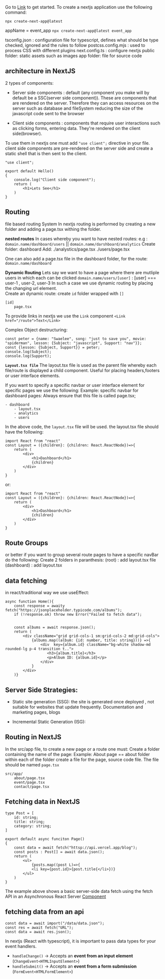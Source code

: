 Go to [Link](https://nextjs.org/docs/app/getting-started/installation) to get started.
To create a nextjs application use the following command:
```
npx create-next-app@latest 
```

appName = event_app
``npx create-next-app@latest event_app``


tsconfig.json : configuration file for typescript, defines what should be type checked, ignored and the rules to follow
postcss.config.mjs : used to process CSS with different plugins
next.config.ts : configure nextjs
public folder: static assets such as images 
app folder: file for source code 


## architecture in NextJS
2 types of components:
- Server side components : default (any component you make will by default be a SSC(server side component)).  These are components that are rendered on the server. Therefore they can access resources on the server such as database and fileSystem reducing the size of the javascript code sent to the browser 

- Client side components : components that require user interactions such as clicking forms, entering data. They're rendered on the client side(browser).    

To use them in nextjs one must add ``"use client";`` directive in your file. client side components are pre-rendered on the server side and create a static shell that is then sent to the client. 

```
"use client";

export default Hello()
{
    console.log("Client side component");
    return (
        <h1>Lets See</h1>
    )
}
```


## Routing
file based routing System
In nextjs routing is performed by creating a new folder and adding a page.tsx withing the folder. 

**nested routes**
In cases whereby you want to have nested routes: 
e.g :      ``domain.name/dashboard/users``  ||   ``domain.name/darshboard/analytics``
Create folder: 
dashboard
Add: 
./analystics/page.tsx
./users/page.tsx

One can also add a page.tsx file in the dashboard folder, for the route: ``domain.name/dashboard``

**Dynamic Routing**
Lets say we want to have a page where there are mutliple users in which each can be clicked
``domain.name/users/[user]`` : [user] === user-1 , user-2, user-3
In such a case we use dynamic routing by placing the changing url element.  
Create an dynamic route:
create ``id`` folder wrapped with ``[]``

```
[id]
    page.tsx
```

To provide links in nextjs we use the ``Link`` component
``<Link href="/route">Text</Link>``

Complex Object destructuring:
```
const peter = {name: "Swaelee", song: "just to save you", movie: "spiderman", lesson: {Subject: "javascript", Support: "nav"}};
const {lesson: {Subject, Support}} = peter;
console.log(Subject);
console.log(Support);
```

**``Layout.tsx file``**
The layout.tsx file is used as the parent file whereby each file/route is displayed a child component. Useful for placing headers,footers or user interface elements.

If you want to specify a specific navbar or user interface element for specific pages we use the following:
Example: specific navbar for dashboard pages:
Always ensure that this file is called page.tsx;

```
- dashboard
    - layout.tsx
    - analytics
    - users
```
In the above code, the ``layout.tsx`` file will be used.
the layout.tsx file should have the following:
```
import React from "react"
const Layout = ({children}: {children: React.ReactNode})=>{
    return (
        <div>
            <h1>Dashboard</h1>
            {children}
        </div>
    )
}
```
or:
```
import React from "react"
const Layout = ({children}: {children: React.ReactNode})=>{
    return (
        <div>
            <h1>Dashboard</h1>
            {children}
        </div>
    )
}
```
## Route Groups
or better if you want to group several route pages to have a specific navBar do the following: 
Create 2 folders in paranthesis:
(root) : add layout.tsx file
(dashboard) : add layout.tsx

## data fetching
in react/traditional way we use useEffect:

```
async function Home(){
    const response = awaity fetch("https://jsonplaceholder.typicode.com/albums");
    if (!response.ok) throw new Error("Failed to fetch data");


    const albums = await response.json();
    return (
        <div className="grid grid-cols-1 sm:grid-cols-2 md:grid-cols">
            {albums.map((album: {id: number, title: string}))} =>{
                <div  key={album.id} className="bg-white shadow-md rounded-lg p-4 transition t..">
                   <h3>{album.title}</h3>
                   <p>Album ID: {album.id}</p>
                </div>
            }
        </div>
    )}

```

## Server Side Strategies:
- Static site generation (SSG): the site is generated once deployed
, not suitable for websites that update frequently. Documentation and marketing pages, blogs

- Incremental Static Generation (ISG):

 
## Routing in NextJS
In the src/app file, to create a new page or a route one must:
Create a folder containing the name of the page:
Example: About page == about folder
within each of the folder create a file for the page, source code file. The file should be named ``page.tsx``
```
src/app/
	about/page.tsx
	event/page.tsx
	contact/page.tsx
```


## Fetching data in NextJS
```
type Post = [
	id: string;
	title: string;
	category: string;
]

export default async funciton Page()
{
	const data = await fetch("httsp://api.vercel.app/blog");
	const posts : Post[] = await data.json();
	return (
		<ul>
			{posts.map((post L)=>{
			<li key={post.id}>{post.title{</li>})}
		</ul>
	)
}
```

The example above shows a basic server-side data fetch using the fetch API in an Asynchronous  React Server [Component](https://nextjs.org/docs/app/building-your-application/data-fetching/fetching)
## fetching data from an api
```
const data = await import("/data/data.json");
const res = await fetch("URL");
const data = await res.json();
```



In nextjs (React with typescript), it is important to pass data types for your event handlers.
- `handleChange()` → Accepts an **event from an input element** (`ChangeEvent<HTMLInputElement>`)
- `handleSubmit()` → Accepts an **event from a form submission** (`FormEvent<HTMLFormElement>`)